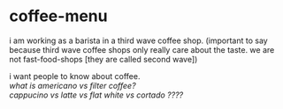 # coffee-menu
i am working as a barista in a third wave coffee shop. (important to say because third wave coffee shops only really care about the taste. we are not fast-food-shops [they are called second wave])

i want people to know about coffee. <br> *what is americano vs filter coffee?* <br> *cappucino vs latte vs flat white vs cortado ????*
